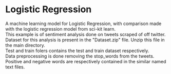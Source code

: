 # Logistic Regression
A machine learning model for Logistic Regression, with comparison made with the logistic regression model from sci-kit learn.<br/>
This example is of sentiment analysis done on tweets scraped of off twitter.<br/>
Dataset for this analysis is present in the "Dataset.zip" file. Unzip this file in the main directory. <br/>
Test and train folers contains the test and train dataset respectively.<br/>
Data preprocessing is done removing the stop_words from the tweets.<br/>
Positive and negative words are respectively contained in the similar named text files.<br/>
